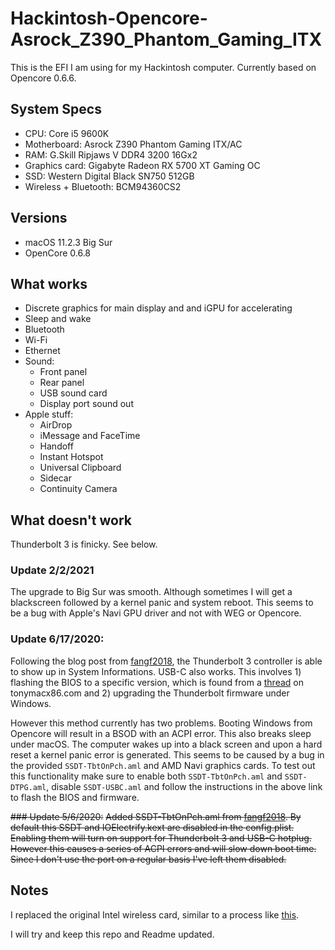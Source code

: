 # Hackintosh-Opencore-Asrock_Z390_Phantom_Gaming_ITX

This is the EFI I am using for my Hackintosh computer. Currently based on Opencore 0.6.6.

## System Specs

- CPU: Core i5 9600K
- Motherboard: Asrock Z390 Phantom Gaming ITX/AC
- RAM: G.Skill Ripjaws V DDR4 3200 16Gx2
- Graphics card: Gigabyte Radeon RX 5700 XT Gaming OC
- SSD: Western Digital Black SN750 512GB
- Wireless + Bluetooth: BCM94360CS2

## Versions

- macOS 11.2.3 Big Sur
- OpenCore 0.6.8

## What works

- Discrete graphics for main display and and iGPU for accelerating
- Sleep and wake
- Bluetooth
- Wi-Fi
- Ethernet
- Sound:
  - Front panel
  - Rear panel
  - USB sound card
  - Display port sound out
- Apple stuff:
  - AirDrop
  - iMessage and FaceTime
  - Handoff
  - Instant Hotspot
  - Universal Clipboard
  - Sidecar
  - Continuity Camera

## What doesn't work

Thunderbolt 3 is finicky. See below.

### Update 2/2/2021
The upgrade to Big Sur was smooth. Although sometimes I will get a blackscreen followed by a kernel panic and system reboot.
This seems to be a bug with Apple's Navi GPU driver and not with WEG or Opencore.

### Update 6/17/2020:
Following the blog post from [fangf2018](https://fangf.cc/2020/05/19/TB3/), the Thunderbolt 3 controller is able to
show up in System Informations. USB-C also works. This involves 1) flashing the BIOS to a specific version, which is
found from a [thread](https://www.tonymacx86.com/threads/success-asrock-z390-phantom-gaming-itx-tb3-igpu-mojave-sff-build.277418/page-81)
on tonymacx86.com and 2) upgrading the Thunderbolt firmware under Windows.

However this method currently has two problems. Booting Windows from Opencore will result in a BSOD with an ACPI error.
This also breaks sleep under macOS. The computer wakes up into a black screen and upon a hard reset a kernel panic
error is generated. This seems to be caused by a bug in the provided `SSDT-TbtOnPch.aml` and AMD Navi graphics cards.
To test out this functionality make sure to enable both `SSDT-TbtOnPch.aml` and `SSDT-DTPG.aml`, disable `SSDT-USBC.aml`
and follow the instructions in the above link to flash the BIOS and firmware.

~~### Update 5/6/2020:~~
~~Added SSDT-TbtOnPch.aml from [fangf2018](https://github.com/fangf2018/ASRock-Z390-Phantom-ITX-OpenCore-Hackintosh).
By default this SSDT and IOElectrify.kext are disabled in the config.plist.
Enabling them will turn on support for Thunderbolt 3 and USB-C hotplug.
However this causes a series of ACPI errors and will slow down boot time.
Since I don't use the port on a regular basis I've left them disabled.~~

## Notes

I replaced the original Intel wireless card, similar to a process like [this](https://icyleaf.com/images/install-boardcom-module-to-motherboard.jpg).

I will try and keep this repo and Readme updated.
